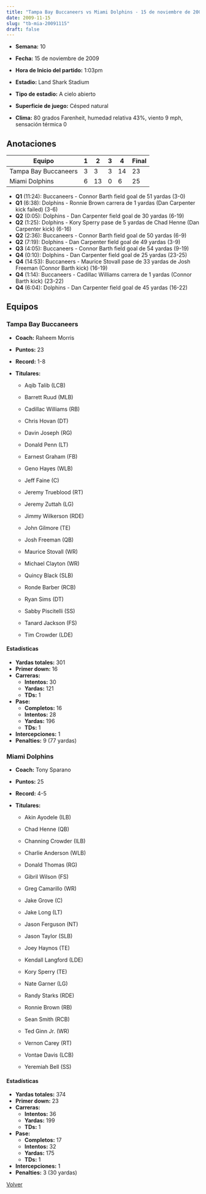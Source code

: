 ```yaml
---
title: "Tampa Bay Buccaneers vs Miami Dolphins - 15 de noviembre de 2009"
date: 2009-11-15
slug: "tb-mia-20091115"
draft: false
---
```


* **Semana:** 10
* **Fecha:** 15 de noviembre de 2009

* **Hora de Inicio del partido:** 1:03pm
* **Estadio:** Land Shark Stadium
* **Tipo de estadio:** A cielo abierto
* **Superficie de juego:** Césped natural
* **Clima:** 80 grados Farenheit, humedad relativa 43%, viento 9 mph, sensación térmica 0





## Anotaciones
| Equipo | 1 | 2 | 3 | 4 | Final |
|--------|---|---|---|---|-------|
| Tampa Bay Buccaneers  | 3 | 3 | 3 | 14  | 23 |
| Miami Dolphins  | 6 | 13 | 0 | 6  | 25 |
* **Q1** (11:24): Buccaneers - Connor Barth field goal de 51 yardas (3-0)
* **Q1** (6:38): Dolphins - Ronnie Brown carrera de 1 yardas (Dan Carpenter kick failed) (3-6)
* **Q2** (0:05): Dolphins - Dan Carpenter field goal de 30 yardas (6-19)
* **Q2** (1:25): Dolphins - Kory Sperry pase de 5 yardas de Chad Henne (Dan Carpenter kick) (6-16)
* **Q2** (2:36): Buccaneers - Connor Barth field goal de 50 yardas (6-9)
* **Q2** (7:19): Dolphins - Dan Carpenter field goal de 49 yardas (3-9)
* **Q3** (4:05): Buccaneers - Connor Barth field goal de 54 yardas (9-19)
* **Q4** (0:10): Dolphins - Dan Carpenter field goal de 25 yardas (23-25)
* **Q4** (14:53): Buccaneers - Maurice Stovall pase de 33 yardas de Josh Freeman (Connor Barth kick) (16-19)
* **Q4** (1:14): Buccaneers - Cadillac Williams carrera de 1 yardas (Connor Barth kick) (23-22)
* **Q4** (6:04): Dolphins - Dan Carpenter field goal de 45 yardas (16-22)


## Equipos


### Tampa Bay Buccaneers
* **Coach:** Raheem Morris
* **Puntos:** 23
* **Record:** 1-8
* **Titulares:** 

  * Aqib Talib (LCB) 

  * Barrett Ruud (MLB) 

  * Cadillac Williams (RB) 

  * Chris Hovan (DT) 

  * Davin Joseph (RG) 

  * Donald Penn (LT) 

  * Earnest Graham (FB) 

  * Geno Hayes (WLB) 

  * Jeff Faine (C) 

  * Jeremy Trueblood (RT) 

  * Jeremy Zuttah (LG) 

  * Jimmy Wilkerson (RDE) 

  * John Gilmore (TE) 

  * Josh Freeman (QB) 

  * Maurice Stovall (WR) 

  * Michael Clayton (WR) 

  * Quincy Black (SLB) 

  * Ronde Barber (RCB) 

  * Ryan Sims (DT) 

  * Sabby Piscitelli (SS) 

  * Tanard Jackson (FS) 

  * Tim Crowder (LDE) 

#### Estadísticas
* **Yardas totales:** 301
* **Primer down:** 16
* **Carreras:**
  * **Intentos:** 30
  * **Yardas:** 121
  * **TDs:** 1
* **Pase:**
  * **Completos:** 16
  * **Intentos:** 28
  * **Yardas:** 196
  * **TDs:** 1
* **Intercepciones:** 1
* **Penalties:** 9 (77 yardas)

### Miami Dolphins
* **Coach:** Tony Sparano
* **Puntos:** 25
* **Record:** 4-5
* **Titulares:** 

  * Akin Ayodele (ILB) 

  * Chad Henne (QB) 

  * Channing Crowder (ILB) 

  * Charlie Anderson (WLB) 

  * Donald Thomas (RG) 

  * Gibril Wilson (FS) 

  * Greg Camarillo (WR) 

  * Jake Grove (C) 

  * Jake Long (LT) 

  * Jason Ferguson (NT) 

  * Jason Taylor (SLB) 

  * Joey Haynos (TE) 

  * Kendall Langford (LDE) 

  * Kory Sperry (TE) 

  * Nate Garner (LG) 

  * Randy Starks (RDE) 

  * Ronnie Brown (RB) 

  * Sean Smith (RCB) 

  * Ted Ginn Jr. (WR) 

  * Vernon Carey (RT) 

  * Vontae Davis (LCB) 

  * Yeremiah Bell (SS) 

#### Estadísticas
* **Yardas totales:** 374
* **Primer down:** 23
* **Carreras:**
  * **Intentos:** 36
  * **Yardas:** 199
  * **TDs:** 1
* **Pase:**
  * **Completos:** 17
  * **Intentos:** 32
  * **Yardas:** 175
  * **TDs:** 1
* **Intercepciones:** 1
* **Penalties:** 3 (30 yardas)


[Volver](/historia/2009)
